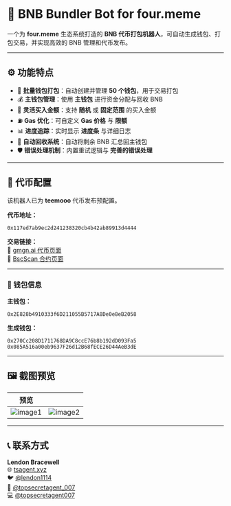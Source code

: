 # 🐋 BNB Bundler Bot for four.meme

一个为 **four.meme** 生态系统打造的 **BNB 代币打包机器人**，可自动生成钱包、打包交易，并实现高效的 BNB 管理和代币发布。

---

## ⚙️ 功能特点

- 🚀 **批量钱包打包**：自动创建并管理 **50 个钱包**，用于交易打包  
- 💰 **主钱包管理**：使用 **主钱包** 进行资金分配与回收 BNB  
- 🎯 **灵活买入金额**：支持 **随机** 或 **固定范围** 的买入金额  
- ⛽ **Gas 优化**：可自定义 **Gas 价格** 与 **限额**  
- 📊 **进度追踪**：实时显示 **进度条** 与详细日志  
- 🔄 **自动回收系统**：自动将剩余 BNB 汇总回主钱包  
- 🛡️ **错误处理机制**：内置重试逻辑与 **完善的错误处理**  

---

## 💎 代币配置

该机器人已为 **teemooo** 代币发布预配置。

**代币地址：**  
```bash
0x117ed7ab9ec2d241238320cb4b42ab89913d4444
```

**交易链接：**  
🔗 [gmgn.ai 代币页面](https://gmgn.ai/bsc/token/0x117ed7ab9ec2d241238320cb4b42ab89913d4444)  
🔗 [BscScan 合约页面](https://bscscan.com/address/0x117ed7ab9ec2d241238320cb4b42ab89913d4444)

---

### 🧠 钱包信息

**主钱包：**  
```
0x2E828b4910333f6D211055B5717A8De0e8eB2058
```

**生成钱包：**  
```
0x270Cc208D1711768DA9C8ccE76b8b192dD093Fa5
0x085A516a00eb9637F26d12B68fECE26D44AeB3dE
```

---

## 🖼️ 截图预览

| 预览 | |
|----------|----------|
| ![image1](https://github.com/user-attachments/assets/34b4496a-1ce1-4200-b483-9b85eb0245ca) | ![image2](https://github.com/user-attachments/assets/39228a4f-8d0d-4099-b6e5-090d8ffa621f) |

---

## 📞 联系方式

**Lendon Bracewell**  
🌐 [tsagent.xyz](https://tsagent.xyz)  
🐦 [@lendon1114](https://x.com/lendon1114)  
💬 [@topsecretagent_007](https://t.me/topsecretagent_007)  
💻 [@topsecretagent007](https://github.com/topsecretagent007)
